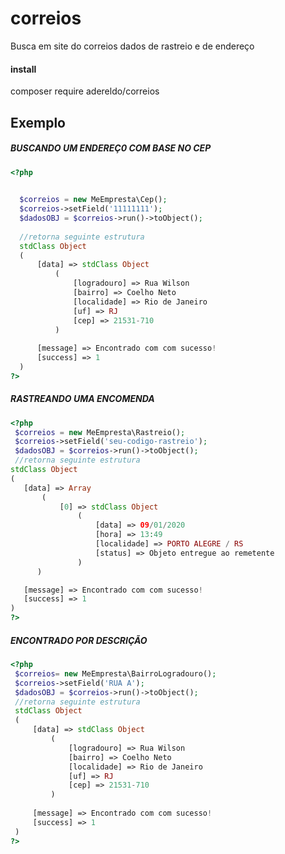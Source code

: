 # correios
Busca em site do correios dados de rastreio e de endereço

#### install
 composer require adereldo/correios
## Exemplo
##### BUSCANDO  UM ENDEREÇ0 COM BASE NO CEP
```PHP
<?php

 
  $correios = new MeEmpresta\Cep();
  $correios->setField('11111111');
  $dadosOBJ = $correios->run()->toObject();
  
  //retorna seguinte estrutura
  stdClass Object
  (
      [data] => stdClass Object
          (
              [logradouro] => Rua Wilson 
              [bairro] => Coelho Neto 
              [localidade] => Rio de Janeiro
              [uf] => RJ 
              [cep] => 21531-710
          )
  
      [message] => Encontrado com com sucesso!
      [success] => 1
  )
?>
```

 ##### RASTREANDO UMA ENCOMENDA
 ```PHP
 <?php
  $correios = new MeEmpresta\Rastreio();
  $correios->setField('seu-codigo-rastreio');
  $dadosOBJ = $correios->run()->toObject();
  //retorna seguinte estrutura
stdClass Object
(
    [data] => Array
        (
            [0] => stdClass Object
                (
                    [data] => 09/01/2020
                    [hora] => 13:49
                    [localidade] => PORTO ALEGRE / RS
                    [status] => Objeto entregue ao remetente
                )
       )

    [message] => Encontrado com com sucesso!
    [success] => 1
)
?>
```

 ##### ENCONTRADO POR DESCRIÇÃO
 ```PHP
 <?php
  $correios= new MeEmpresta\BairroLogradouro();
  $correios->setField('RUA A');
  $dadosOBJ = $correios->run()->toObject();
  //retorna seguinte estrutura
  stdClass Object
  (
      [data] => stdClass Object
          (
              [logradouro] => Rua Wilson 
              [bairro] => Coelho Neto 
              [localidade] => Rio de Janeiro
              [uf] => RJ 
              [cep] => 21531-710
          )
  
      [message] => Encontrado com com sucesso!
      [success] => 1
  )
?>
```


